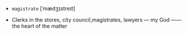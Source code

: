 - `magistrate` [ˈmædʒɪstreɪt]



-  Clerks in the stores, city council,magistrates, lawyers — my God —— the heart of the matter
